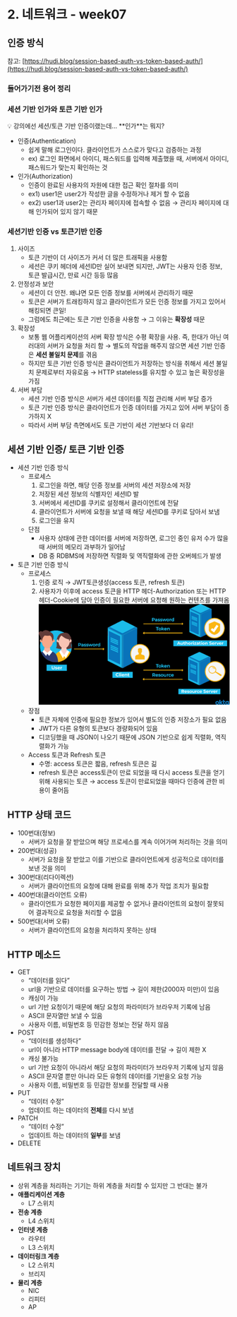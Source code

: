 # 2. 네트워크 - week07

## 인증 방식

참고: [https://hudi.blog/session-based-auth-vs-token-based-auth/](https://hudi.blog/session-based-auth-vs-token-based-auth/)

### 들어가기전 용어 정리

### 세션 기반 인가와 토큰 기반 인가

<aside>
💡 강의에선 세션/토큰 기반 인증이랬는데… **인가**는 뭐지?

</aside>

- 인증(Authentication)
  - 쉽게 말해 로그인이다. 클라이언트가 스스로가 맞다고 검증하는 과정
  - ex) 로그인 화면에서 아이디, 패스워드를 입력해 제출했을 때, 서버에서 아이디, 패스워드가 맞는지 확인하는 것
- 인가(Authorization)
  - 인증이 완료된 사용자의 자원에 대한 접근 확인 절차를 의미
  - ex1) user1은 user2가 작성한 글을 수정하거나 제거 할 수 없음
  - ex2) user1과 user2는 관리자 페이지에 접속할 수 없음 → 관리자 페이지에 대해 인가되어 있지 않기 때문

### 세션기반 인증 vs 토큰기반 인증

1. 사이즈
   - 토큰 기반이 더 사이즈가 커서 더 많은 트래픽을 사용함
   - 세션은 쿠키 헤더에 세션ID만 실어 보내면 되지만, JWT는 사용자 인증 정보, 토큰 발급시간, 만료 시간 등등 많음
2. 안정성과 보안
   - 세션이 더 안전. 왜냐면 모든 인증 정보를 서버에서 관리하기 때문
   - 토큰은 서버가 트래킹하지 않고 클라이언트가 모든 인증 정보를 가지고 있어서 해킹되면 큰일!
   - 그럼에도 최근에는 토큰 기반 인증을 사용함 → 그 이유는 **확장성** 때문
3. 확장성
   - 보통 웹 어플리케이션의 서버 확장 방식은 수평 확장을 사용. 즉, 한대가 아닌 여러대의 서버가 요청을 처리 함 → 별도의 작업을 해주지 않으면 세션 기반 인증은 **세션 불일치 문제**를 겪음
   - 하지만 토큰 기반 인증 방식은 클라이언트가 저장하는 방식을 취해서 세션 불일치 문제로부터 자유로움 → HTTP stateless를 유지할 수 있고 높은 확장성을 가짐
4. 서버 부담
   - 세션 기반 인증 방식은 서버가 세션 데이터를 직접 관리해 서버 부담 증가
   - 토큰 기반 인증 방식은 클라이언트가 인증 데이터를 가지고 있어 서버 부담이 증가하지 X
   - 따라서 서버 부담 측면에서도 토큰 기반이 세션 기반보다 더 유리!

## 세션 기반 인증/ 토큰 기반 인증

- 세션 기반 인증 방식
  - 프로세스
    1. 로그인을 하면, 해당 인증 정보를 서버의 세션 저장소에 저장
    2. 저장된 세션 정보의 식별자인 세션ID 발
    3. 서버에서 세션ID를 쿠키로 설정해서 클라이언트에 전달
    4. 클라이언트가 서버에 요청을 보낼 때 해당 세션ID를 쿠키로 담아서 보냄
    5. 로그인을 유지
  - 단점
    - 사용자 상태에 관한 데이터를 서버에 저장하면, 로그인 중인 유저 수가 많을 때 서버의 메모리 과부하가 일어남
    - DB 중 RDBMS에 저장하면 직렬화 및 역직렬화에 관한 오버헤드가 발생
- 토큰 기반 인증 방식
  - 프로세스
    1. 인증 로직 → JWT토큰생성(access 토큰, refresh 토큰)
    2. 사용자가 이후에 access 토큰을 HTTP 헤더-Authorization 또는 HTTP 헤더-Cookie에 담아 인증이 필요한 서버에 요청해 원하는 컨텐츠를 가져옴
    ![Untitled](assets/Untitled.png)
  - 장점
    - 토큰 자체에 인증에 필요한 정보가 있어서 별도의 인증 저장소가 필요 없음
    - JWT가 다른 유형의 토큰보다 경량화되어 있음
    - 디코딩했을 때 JSON이 나오기 때문에 JSON 기반으로 쉽게 직렬화, 역직렬화가 가능
  - Access 토큰과 Refresh 토큰
    - 수명: access 토큰은 짧음, refresh 토큰은 긺
    - refresh 토큰은 access토큰이 만료 되었을 때 다시 access 토큰을 얻기 위해 사용되는 토큰 → access 토큰이 만료되었을 때마다 인증에 관한 비용이 줄어듬

## HTTP 상태 코드

- 100번대(정보)
  - 서버가 요청을 잘 받았으며 해당 프로세스를 계속 이어가며 처리하는 것을 의미
- 200번대(성공)
  - 서버가 요청을 잘 받았고 이를 기반으로 클라이언트에게 성공적으로 데이터를 보낸 것을 의미
- 300번대(리다이렉션)
  - 서버가 클라이언트의 요청에 대해 완료를 위해 추가 작업 조치가 필요함
- 400번대(클라이언트 오류)
  - 클라이언트가 요청한 페이지를 제공할 수 없거나 클라이언트의 요청이 잘못되어 결과적으로 요청을 처리할 수 없음
- 500번대(서버 오류)
  - 서버가 클라이언트의 요청을 처리하지 못하는 상태

## HTTP 메소드

- GET
  - “데이터를 읽다”
  - url을 기반으로 데이터를 요구하는 방법 → 길이 제한(2000자 미만)이 있음
  - 캐싱이 가능
  - url 기반 요청이기 때문에 해당 요청의 파라미터가 브라우저 기록에 남음
  - ASCII 문자열만 보낼 수 있음
  - 사용자 이름, 비밀번호 등 민감한 정보는 전달 하지 않음
- POST
  - “데이터를 생성하다”
  - url이 아니라 HTTP message body에 데이터를 전달 → 길이 제한 X
  - 캐싱 불가능
  - url 기반 요청이 아니라서 해당 요청의 파라미터가 브라우저 기록에 남지 않음
  - ASCII 문자열 뿐만 아니라 모든 유형의 데이터를 기반을오 요청 가능
  - 사용자 이름, 비밀번호 등 민감한 정보를 전달할 때 사용
- PUT
  - “데이터 수정”
  - 업데이트 하는 데이터의 **전체**를 다시 보냄
- PATCH
  - “데이터 수정”
  - 업데이트 하는 데이터의 **일부**를 보냄
- DELETE

## 네트워크 장치

- 상위 계층을 처리하는 기기는 하위 계층을 처리할 수 있지만 그 반대는 불가
- **애플리케이션 계층**
  - L7 스위치
- **전송 계층**
  - L4 스위치
- **인터넷 계층**
  - 라우터
  - L3 스위치
- **데이터링크 계층**
  - L2 스위치
  - 브리지
- **물리 계층**
  - NIC
  - 리피터
  - AP
